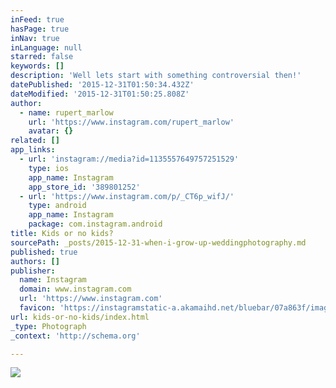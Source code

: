 ```yaml
---
inFeed: true
hasPage: true
inNav: true
inLanguage: null
starred: false
keywords: []
description: 'Well lets start with something controversial then!'
datePublished: '2015-12-31T01:50:34.432Z'
dateModified: '2015-12-31T01:50:25.808Z'
author:
  - name: rupert_marlow
    url: 'https://www.instagram.com/rupert_marlow'
    avatar: {}
related: []
app_links:
  - url: 'instagram://media?id=1135557649757251529'
    type: ios
    app_name: Instagram
    app_store_id: '389801252'
  - url: 'https://www.instagram.com/p/_CT6p_wifJ/'
    type: android
    app_name: Instagram
    package: com.instagram.android
title: Kids or no kids?
sourcePath: _posts/2015-12-31-when-i-grow-up-weddingphotography.md
published: true
authors: []
publisher:
  name: Instagram
  domain: www.instagram.com
  url: 'https://www.instagram.com'
  favicon: 'https://instagramstatic-a.akamaihd.net/bluebar/07a863f/images/ico/favicon.ico'
url: kids-or-no-kids/index.html
_type: Photograph
_context: 'http://schema.org'

---
```

![](https://scontent.cdninstagram.com/hphotos-xpt1/t51.2885-15/s640x640/sh0.08/e35/12362278_1952223201669844_1874484554_n.jpg)